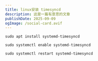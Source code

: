 ```yaml
---
title: linux安装 timesyncd
description: 这是一篇有意思的文章
publishDate: 2025-09-09
ogImage: /social-card.avif
---
```

```
sudo apt install systemd-timesyncd
```
```
sudo systemctl enable systemd-timesyncd
```
```
sudo systemctl restart systemd-timesyncd
```
